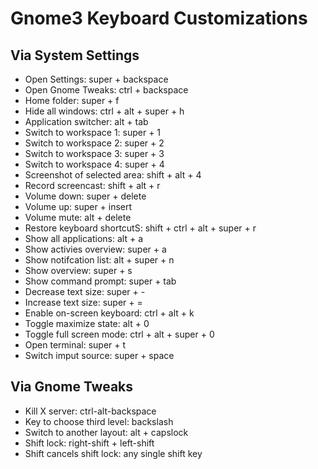 # Gnome3 Keyboard Customizations

## Via System Settings
- Open Settings: super + backspace
- Open Gnome Tweaks: ctrl + backspace
- Home folder: super + f
- Hide all windows: ctrl + alt + super + h
- Application switcher: alt + tab
- Switch to workspace 1: super + 1
- Switch to workspace 2: super + 2
- Switch to workspace 3: super + 3
- Switch to workspace 4: super + 4
- Screenshot of selected area: shift + alt + 4
- Record screencast: shift + alt + r
- Volume down: super + delete
- Volume up: super + insert
- Volume mute: alt + delete
- Restore keyboard shortcutS: shift + ctrl + alt + super + r
- Show all applications: alt + a
- Show activies overview: super + a
- Show notifcation list: alt + super + n
- Show overview: super + s
- Show command prompt: super + tab
- Decrease text size: super + -
- Increase text size: super + =
- Enable on-screen keyboard: ctrl + alt + k
- Toggle maximize state: alt + 0
- Toggle full screen mode: ctrl + alt + super + 0
- Open terminal: super + t
- Switch imput source: super + space 



## Via Gnome Tweaks
- Kill X server: ctrl-alt-backspace
- Key to choose third level: backslash
- Switch to another layout: alt + capslock
- Shift lock: right-shift + left-shift
- Shift cancels shift lock: any single shift key 


